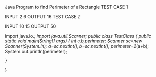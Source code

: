 Java Program to find Perimeter of a Rectangle
TEST CASE 1

INPUT
2
6
OUTPUT
16
TEST CASE 2

INPUT
10
15
OUTPUT
50

import java.io.*;
import java.util.Scanner;
public class TestClass {
	 public static void main(String[] args) { 
       int a,b,perimeter;
       Scanner sc=new Scanner(System.in);
       a=sc.nextInt();
       b=sc.nextInt();
       perimeter=2*(a+b);
       System.out.println(perimeter);
		
	}
}
